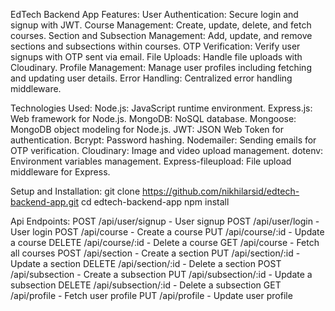 EdTech Backend App
Features:
  User Authentication: Secure login and signup with JWT.
  Course Management: Create, update, delete, and fetch courses.
  Section and Subsection Management: Add, update, and remove sections and subsections within courses.
  OTP Verification: Verify user signups with OTP sent via email.
  File Uploads: Handle file uploads with Cloudinary.
  Profile Management: Manage user profiles including fetching and updating user details.
  Error Handling: Centralized error handling middleware.

Technologies Used:
  Node.js: JavaScript runtime environment.
  Express.js: Web framework for Node.js.
  MongoDB: NoSQL database.
  Mongoose: MongoDB object modeling for Node.js.
  JWT: JSON Web Token for authentication.
  Bcrypt: Password hashing.
  Nodemailer: Sending emails for OTP verification.
  Cloudinary: Image and video upload management.
  dotenv: Environment variables management.
  Express-fileupload: File upload middleware for Express.

Setup and Installation:
  git clone https://github.com/nikhilarsid/edtech-backend-app.git
  cd edtech-backend-app
  npm install

Api Endpoints:
  POST /api/user/signup - User signup
  POST /api/user/login - User login
  POST /api/course - Create a course
  PUT /api/course/:id - Update a course
  DELETE /api/course/:id - Delete a course
  GET /api/course - Fetch all courses
  POST /api/section - Create a section
  PUT /api/section/:id - Update a section
  DELETE /api/section/:id - Delete a section
  POST /api/subsection - Create a subsection
  PUT /api/subsection/:id - Update a subsection
  DELETE /api/subsection/:id - Delete a subsection
  GET /api/profile - Fetch user profile
  PUT /api/profile - Update user profile
